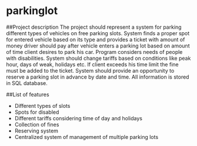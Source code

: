 # parkinglot

##Project description
The project should represent a system for parking different types of vehicles on free parking slots. System finds a proper spot for entered vehicle based on its type and provides a ticket with amount of money driver should pay after vehicle enters a parking lot based on amount of time client desires to park his car. Program considers needs of people with disabilities. System should change tariffs based on conditions like peak hour, days of weak, holidays etc. If client exceeds his time limit the fine must be added to the ticket. System should provide an opportunity to reserve a parking slot in advance by date and time. All information is stored in SQL database.

##List of features
-	Different types of slots
-	Spots for disabled
-	Different tariffs considering time of day and holidays
-	Collection of fines
-	Reserving system
-	Centralized system of management of multiple parking lots
